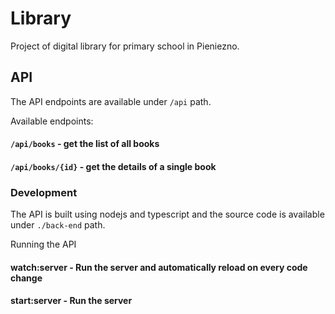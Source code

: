 # Library
Project of digital library for primary school in Pieniezno.

## API

The API endpoints are available under `/api` path. 

Available endpoints:

#### `/api/books` - get the list of all books
#### `/api/books/{id}` - get the details of a single book

### Development

The API is built using nodejs and typescript and the source code is available under `./back-end` path.

Running the API

#### watch:server - Run the server and automatically reload on every code change
#### start:server - Run the server